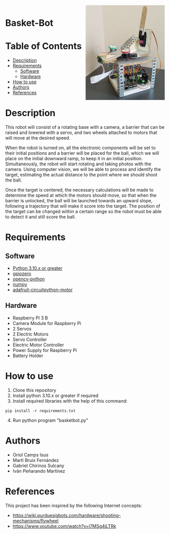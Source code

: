 <img src="img/robot_photo.jpeg" align="right" width="250" alt="header picture"/>

# Basket-Bot
# Table of Contents
* [Description](#description)
* [Requirements](#requirements)
    * [Software](#software)
    * [Hardware](#hardware)
* [How to use](#how-to-use)
* [Authors](#authors)
* [References](#references)

# Description
This robot will consist of a rotating base with a camera, a barrier that can be raised and lowered with a servo, and two wheels attached to motors that will move at the desired speed.

When the robot is turned on, all the electronic components will be set to their initial positions and a barrier will be placed for the ball, which we will place on the initial downward ramp, to keep it in an initial position. Simultaneously, the robot will start rotating and taking photos with the camera. Using computer vision, we will be able to process and identify the target, estimating the actual distance to the point where we should shoot the ball.

Once the target is centered, the necessary calculations will be made to determine the speed at which the motors should move, so that when the barrier is unlocked, the ball will be launched towards an upward slope, following a trajectory that will make it score into the target. The position of the target can be changed within a certain range so the robot must be able to detect it and still score the ball.

# Requirements
## Software
- [Python 3.10.x or greater](https://www.python.org/)
- [gpiozero](https://pypi.org/project/gpiozero/)
- [opencv-python](https://pypi.org/project/opencv-python/)
- [numpy](https://pypi.org/project/numpy/)
- [adafruit-circuitpython-motor](https://pypi.org/project/adafruit-circuitpython-motor/)


## Hardware
- Raspberry PI 3 B
- Camera Module for Raspberry Pi
- 2 Servos
- 2 Electric Motors
- Servo Controller
- Electric Motor Controller
- Power Supply for Raspberry Pi
- Battery Holder

# How to use
1. Clone this repository
2. Install python 3.10.x or greater if required
3. Install required libraries with the help of this command:
```
pip install -r requirements.txt
```
4. Run python program "basketbot.py"

# Authors
- Oriol Camps Isus
- Martí Bruix Fernández
- Gabriel Chirinos Sulcany
- Iván Peñarando Martínez

# References
This project has been inspired by the following Internet concepts:

- https://wiki.purduesigbots.com/hardware/shooting-mechanisms/flywheel
- https://www.youtube.com/watch?v=l7MSg4jLTRk
